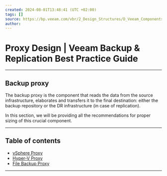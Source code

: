 ```yaml
---
created: 2024-08-01T13:48:41 (UTC +02:00)
tags: []
source: https://bp.veeam.com/vbr/2_Design_Structures/D_Veeam_Components/D_backup_proxies/
author: 
---
```


# Proxy Design | Veeam Backup & Replication Best Practice Guide

---
## [](https://bp.veeam.com/vbr/2_Design_Structures/D_Veeam_Components/D_backup_proxies/#backup-proxy)Backup proxy

The backup proxy is the component that reads the data from the source infrastructure, elaborates and transfers it to the final destination: either the backup repository or the DR infrastructure (in case of replication).

In this section, we will be providing all the recommendations for proper sizing of this crucial component.

___

## Table of contents

-   [vSphere Proxy](https://bp.veeam.com/vbr/2_Design_Structures/D_Veeam_Components/D_backup_proxies/vmware_proxies.html)
-   [Hyper-V Proxy](https://bp.veeam.com/vbr/2_Design_Structures/D_Veeam_Components/D_backup_proxies/hyperv_proxies.html)
-   [File Backup Proxy](https://bp.veeam.com/vbr/2_Design_Structures/D_Veeam_Components/D_backup_proxies/nas_proxies.html)

___

